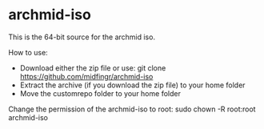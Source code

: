 # archmid-iso

This is the 64-bit source for the archmid iso.

How to use:
- Download either the zip file or use:  git clone https://github.com/midfingr/archmid-iso
- Extract the archive (if you download the zip file) to your home folder
- Move the customrepo folder to your home folder

Change the permission of the archmid-iso to root:
sudo chown -R root:root archmid-iso
